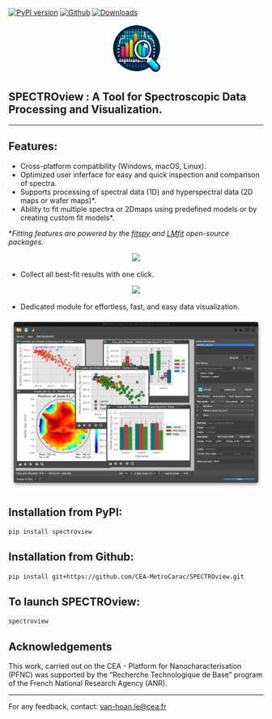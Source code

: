 [![PyPI version](https://badge.fury.io/py/spectroview.svg?cache=no)](https://badge.fury.io/py/spectroview)
[![Github](https://img.shields.io/badge/GitHub-GPL--3.0-informational)](https://github.com/CEA-MetroCarac/spectroview)
[![Downloads](https://img.shields.io/pypi/dm/spectroview.svg)](https://pypi.org/project/spectroview/)


<p align="center">
    <img width=100 src="https://raw.githubusercontent.com/CEA-MetroCarac/spectroview/main/app/resources/icon3.png">
</p>

## SPECTROview : A Tool for Spectroscopic Data Processing and Visualization.

___

## Features:

- Cross-platform compatibility (Windows, macOS, Linux).
- Optimized user inferface for easy and quick inspection and comparison of spectra.
- Supports processing of spectral data (1D) and hyperspectral data (2D maps or wafer maps)*. 
- Ability to fit multiple spectra or 2Dmaps using predefined models or by creating custom fit models*.

**Fitting features are powered by the [fitspy](https://github.com/CEA-MetroCarac/fitspy) and [LMfit](https://lmfit.github.io/lmfit-py/) open-source packages.*


<p align="center">
    <img src="https://raw.githubusercontent.com/CEA-MetroCarac/spectroview/main/app/resources/GIF/tab_maps.gif">
</p>

- Collect all best-fit results with one click.

<p align="center">
    <img src="https://raw.githubusercontent.com/CEA-MetroCarac/spectroview/main/app/resources/GIF/collect_fit_results.gif">
</p>

- Dedicated module for effortless, fast, and easy data visualization. 

<p align="center">
    <img src="https://raw.githubusercontent.com/CEA-MetroCarac/spectroview/main/app/resources/GIF/visualization_tab.png">
</p>

## Installation from PyPI:

```bash
pip install spectroview
```

## Installation from Github:

```bash
pip install git+https://github.com/CEA-MetroCarac/SPECTROview.git
```


## To launch SPECTROview:
```bash
spectroview
```

## Acknowledgements

This work, carried out on the CEA - Platform for Nanocharacterisation (PFNC) was supported by the “Recherche Technologique de Base” program of the French National Research Agency (ANR).

---
For any feedback, contact: [van-hoan.le@cea.fr](mailto:van-hoan.le@cea.fr)

